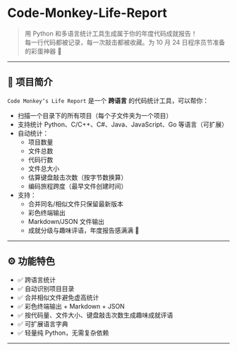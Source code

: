 # Code-Monkey-Life-Report

> 用 Python 和多语言统计工具生成属于你的年度代码成就报告！  
> 每一行代码都被记录，每一次敲击都被收藏。为 10 月 24 日程序员节准备的彩蛋神器 🥳

---

## 📝 项目简介

`Code Monkey‘s Life Report` 是一个 **跨语言** 的代码统计工具，可以帮你：

- 扫描一个目录下的所有项目（每个子文件夹为一个项目）
- 支持统计 Python、C/C++、C#、Java、JavaScript、Go 等语言（可扩展）
- 自动统计：
  - 项目数量
  - 文件总数
  - 代码行数
  - 文件总大小
  - 估算键盘敲击次数（按字节数换算）
  - 编码旅程跨度（最早文件创建时间）
- 支持：
  - 合并同名/相似文件只保留最新版本
  - 彩色终端输出
  - Markdown/JSON 文件输出
  - 成就分级与趣味评语，年度报告感满满 🎉

---

## ⚙️ 功能特色

- ✅ 跨语言统计
- ✅ 自动识别项目目录
- ✅ 合并相似文件避免虚高统计
- ✅ 彩色终端输出 + Markdown + JSON
- ✅ 按代码量、文件大小、键盘敲击次数生成趣味成就评语
- ✅ 可扩展语言字典
- ✅ 轻量纯 Python，无需复杂依赖

---
